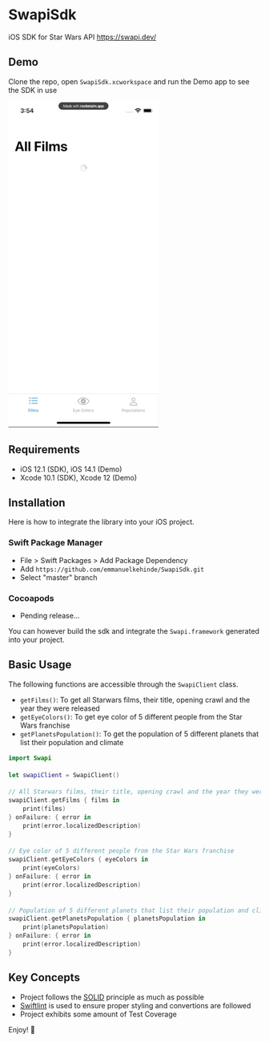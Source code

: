 # SwapiSdk
iOS SDK for Star Wars API https://swapi.dev/

## Demo
Clone the repo, open `SwapiSdk.xcworkspace` and run the Demo app to see the SDK in use

<img src=https://raw.githubusercontent.com/emmanuelkehinde/SwapiSdk/master/Docs/recording.gif width=300/>


## Requirements
- iOS 12.1 (SDK), iOS 14.1 (Demo)
- Xcode 10.1 (SDK), Xcode 12 (Demo)

## Installation

Here is how to integrate the library into your iOS project.

### Swift Package Manager

- File > Swift Packages > Add Package Dependency
- Add `https://github.com/emmanuelkehinde/SwapiSdk.git`
- Select "master" branch

### Cocoapods

- Pending release...

You can however build the sdk and integrate the `Swapi.framework` generated into your project.

## Basic Usage

The following functions are accessible through the `SwapiClient` class.

- `getFilms()`: To get all Starwars films, their title, opening crawl and the year they were released
- `getEyeColors()`: To get eye color of 5 different people from the Star Wars franchise
- `getPlanetsPopulation()`: To get the population of 5 different planets that list their population and climate

```swift
import Swapi

let swapiClient = SwapiClient()

// All Starwars films, their title, opening crawl and the year they were released
swapiClient.getFilms { films in
    print(films)
} onFailure: { error in
    print(error.localizedDescription)
}

// Eye color of 5 different people from the Star Wars franchise
swapiClient.getEyeColors { eyeColors in
    print(eyeColors)
} onFailure: { error in
    print(error.localizedDescription)
}

// Population of 5 different planets that list their population and climate
swapiClient.getPlanetsPopulation { planetsPopulation in
    print(planetsPopulation)
} onFailure: { error in
    print(error.localizedDescription)
}
```

## Key Concepts

- Project follows the [SOLID](https://en.wikipedia.org/wiki/SOLID) principle as much as possible
- [Swiftlint](https://github.com/realm/SwiftLint) is used to ensure proper styling and convertions are followed
- Project exhibits some amount of Test Coverage

Enjoy! 🚀
